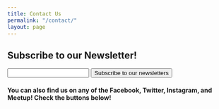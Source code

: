 ```yaml
---
title: Contact Us
permalink: "/contact/"
layout: page
---
```


<h2> Subscribe to our Newsletter! </h2>
<script type="text/javascript">var pleaseEnter = "Enter Email Here!"; </script>  





<script type="text/javascript" src="https://ajax.googleapis.com/ajax/libs/jquery/1.5.2/jquery.min.js"></script> <script type="text/javascript" src="https://s3.amazonaws.com/phplist/phplist-subscribe-0.2.min.js"></script> <div id="phplistsubscriberesult"></div> <form action="https://popgymnews.hosted.phplist.com/lists/?p=subscribe&id=1" method="post" id="phplistsubscribeform"> <input type="text" name="email" value="" id="emailaddress" /> <button type="submit" id="phplistsubscribe">Subscribe to our newsletters</button> </form>  





<script type="text/javascript" src="https://form.jotform.us/jsform/72746138723158"></script>  






<h4>You can also find us on any of the Facebook, Twitter, Instagram, and Meetup! Check the buttons below! </h4>
